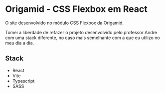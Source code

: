 # Origamid - CSS Flexbox em React

O site desenvolvido no módulo CSS Flexbox da Origamid.

Tomei a liberdade de refazer o projeto desenvolvido pelo professor Andre com uma stack diferente, no caso mais semelhante com a que eu utilizo no meu dia a dia.

## Stack

- React
- Vite
- Typescript
- SASS

